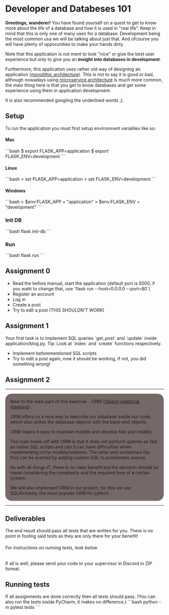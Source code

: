 <h1>Developer and Databeses 101</h1>

**Greetings, wanderer!** You have found yourself on a quest to get to know more about the life of a database and how it is used in "real life".
Keep in mind that this is only one of many uses for a database. Development being the most common usa we will be talking about just that. And ofcourse you will have plenty of opporunities to make your hands dirty. 

Note that this application is not ment to look "nice" or give the best user experience but only to give you an **insight into databases in development**.

Furthermore, this application uses rather old way of designing an application (<u>monolithic architecture</u>).
This is not to say it is good or bad, although nowadays using <u>microservice architecture</u> is much more common, the main thing here is that you get to know databases and get some experience using them in application development.

It is also recommended googling the underlined words ;).

<h2>Setup</h2>
To run the application you must first setup environment variables like so:
<h4>Mac</h4>
```bash
$ export FLASK_APP=application
$ export FLASK_ENV=development
```

<h4>Linux</h4>
```bash
> set FLASK_APP=application
> set FLASK_ENV=development
```

<h4>Windows</h4>
```bash
> $env:FLASK_APP = "application"
> $env:FLASK_ENV = "development"
```

<h3>Init DB</h3>
```bash
flask init-db
```
<h3>Run</h3>
```bash
flask run
```

<h2>Assignment 0</h2>
<ul>
 <li>Read the before manual, start the application 
 (default port is 5000, if you waht to change that, use `flask run --host=0.0.0.0 --port=80`)</li>
 <li>Register an account</li>
 <li>Log in</li>
 <li>Create a post</li>
 <li>Try to edit a post (THIS SHOULDN'T WORK)</li>
</ul>

<h2>Assignment 1</h2>
Your first task is to implement SQL queries `get_post` and `update` inside application/blog.py.
Tip: Look at `index` and `create` functions respectively.
<ul>
 <li>Implement beforementioned SQL scripts</li>
 <li>Try to edit a post again, now it should be working, if not, you did something wrong!</li>
</ul>


<h2>Assignment 2</h2>

<hr>
<div style="background-color: rgba(82,63,63,0.78); padding: 0.1rem 1rem; border-radius: 20px">

Now to the main part of this exercise... ORM ([Object–relational mapping](https://en.wikipedia.org/wiki/Object%E2%80%93relational_mapping)).

ORM offers us a nice way to describe our database inside our code, which also unites the database objects with the back-end objects.

ORM makes it easy to maintain models and develop fast and reliably.

The main trade-off with ORM is that it does not perform queries as fast as native SQL scripts and can it can have difficulties when implementing niche models/relations.
The latter and sometimes the first can be averted by adding custom SQL to problematic pieces.


As with all things IT, there is no clear benefit but the decision should be made considering the complexity and the required time of a certain system.

We will also implement ORM in our project, for this we use SQLAlchemy, the most popular ORM for python.
</div>
<hr>

<h2>Deliverables</h2>
The end result should pass all tests that are written for you. There is no point in fooling said tests as they are only there for your benefit!
<h6>For instructions on running tests, look below</h6>
If all is well, please send your code to your supervisor in Discord in ZIP format.

<h2>Running tests</h2>
If all assignments are done correctly then all tests should pass.
(You can also run the tests inside PyCharm, it makes no difference.)
```bash
 python -m pytest tests
```
